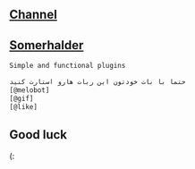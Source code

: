 ## [Channel](https://telegram.me/Sourcesiran)
## [Somerhalder](https://telegram.me/Somerhaider)
```sh
Simple and functional plugins
```
```sh
حتما با بات خودتون این ربات هارو استارت کنید
[@melobot]
[@gif]
[@like]
```
## Good luck
(:
